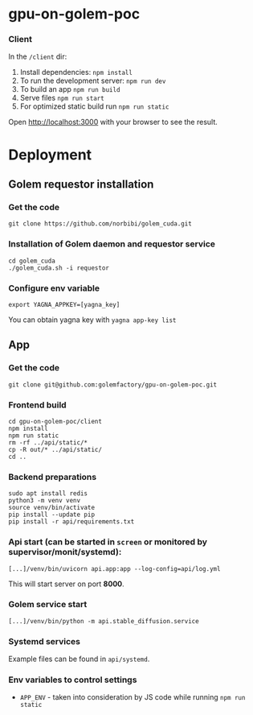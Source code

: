 # gpu-on-golem-poc

### Client

In the `/client` dir:

1. Install dependencies: `npm install`
2. To run the development server: `npm run dev`
3. To build an app `npm run build`
4. Serve files `npm run start`
5. For optimized static build run `npm run static`

Open [http://localhost:3000](http://localhost:3000) with your browser to see the result.


# Deployment

## Golem requestor installation

### Get the code
`git clone https://github.com/norbibi/golem_cuda.git`

### Installation of Golem daemon and requestor service
```shell
cd golem_cuda
./golem_cuda.sh -i requestor
```

### Configure env variable
`export YAGNA_APPKEY=[yagna_key]`

You can obtain yagna key with `yagna app-key list`

## App

### Get the code
`git clone git@github.com:golemfactory/gpu-on-golem-poc.git`

### Frontend build
```shell
cd gpu-on-golem-poc/client
npm install
npm run static
rm -rf ../api/static/*
cp -R out/* ../api/static/
cd ..
```

### Backend preparations
```shell
sudo apt install redis
python3 -m venv venv
source venv/bin/activate
pip install --update pip
pip install -r api/requirements.txt
```

### Api start (can be started in `screen` or monitored by supervisor/monit/systemd):
```shell
[...]/venv/bin/uvicorn api.app:app --log-config=api/log.yml
```

This will start server on port **8000**. 

### Golem service start
```shell
[...]/venv/bin/python -m api.stable_diffusion.service
```

### Systemd services
Example files can be found in `api/systemd`.

### Env variables to control settings 
- `APP_ENV` - taken into consideration by JS code while running `npm run static` 
